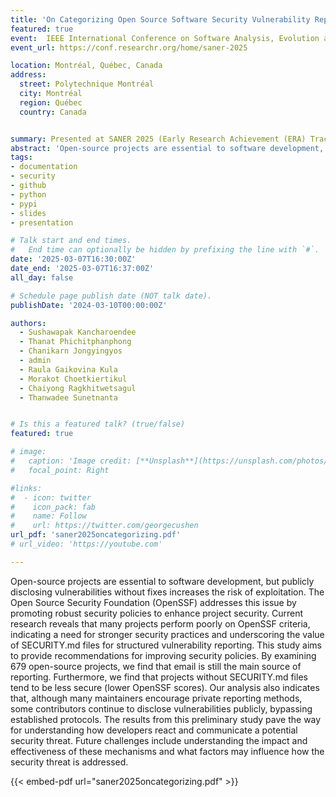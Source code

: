 ```yaml
---
title: 'On Categorizing Open Source Software Security Vulnerability Reporting Mechanisms on GitHub'
featured: true
event:  IEEE International Conference on Software Analysis, Evolution and Reengineering (SANER) 2025
event_url: https://conf.researchr.org/home/saner-2025

location: Montréal, Québec, Canada
address:
  street: Polytechnique Montréal
  city: Montréal
  region: Québec
  country: Canada


summary: Presented at SANER 2025 (Early Research Achievement (ERA) Track)
abstract: 'Open-source projects are essential to software development, but publicly disclosing vulnerabilities without fixes increases the risk of exploitation. The Open Source Security Foundation (OpenSSF) addresses this issue by promoting robust security policies to enhance project security. Current research reveals that many projects perform poorly on OpenSSF criteria, indicating a need for stronger security practices and underscoring the value of SECURITY.md files for structured vulnerability reporting. This study aims to provide recommendations for improving security policies. By examining 679 open-source projects, we find that email is still the main source of reporting. Furthermore, we find that projects without SECURITY.md files tend to be less secure (lower OpenSSF scores). Our analysis also indicates that, although many maintainers encourage private reporting methods, some contributors continue to disclose vulnerabilities publicly, bypassing established protocols. The results from this preliminary study pave the way for understanding how developers react and communicate a potential security threat. Future challenges include understanding the impact and effectiveness of these mechanisms and what factors may influence how the security threat is addressed.'
tags:
- documentation
- security
- github
- python
- pypi
- slides
- presentation

# Talk start and end times.
#   End time can optionally be hidden by prefixing the line with `#`.
date: '2025-03-07T16:30:00Z'
date_end: '2025-03-07T16:37:00Z'
all_day: false

# Schedule page publish date (NOT talk date).
publishDate: '2024-03-10T00:00:00Z'

authors:
  - Sushawapak Kancharoendee
  - Thanat Phichitphanphong
  - Chanikarn Jongyingyos
  - admin
  - Raula Gaikovina Kula
  - Morakot Choetkiertikul
  - Chaiyong Ragkhitwetsagul
  - Thanwadee Sunetnanta


# Is this a featured talk? (true/false)
featured: true

# image:
#   caption: 'Image credit: [**Unsplash**](https://unsplash.com/photos/bzdhc5b3Bxs)'
#   focal_point: Right

#links:
#  - icon: twitter
#    icon_pack: fab
#    name: Follow
#    url: https://twitter.com/georgecushen
url_pdf: 'saner2025oncategorizing.pdf'
# url_video: 'https://youtube.com'

---
```


Open-source projects are essential to software development, but publicly disclosing vulnerabilities without fixes increases the risk of exploitation. The Open Source Security Foundation (OpenSSF) addresses this issue by promoting robust security policies to enhance project security. Current research reveals that many projects perform poorly on OpenSSF criteria, indicating a need for stronger security practices and underscoring the value of SECURITY.md files for structured vulnerability reporting. This study aims to provide recommendations for improving security policies. By examining 679 open-source projects, we find that email is still the main source of reporting. Furthermore, we find that projects without SECURITY.md files tend to be less secure (lower OpenSSF scores). Our analysis also indicates that, although many maintainers encourage private reporting methods, some contributors continue to disclose vulnerabilities publicly, bypassing established protocols. The results from this preliminary study pave the way for understanding how developers react and communicate a potential security threat. Future challenges include understanding the impact and effectiveness of these mechanisms and what factors may influence how the security threat is addressed.

{{< embed-pdf url="saner2025oncategorizing.pdf" >}}